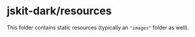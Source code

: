 # jskit-dark/resources

This folder contains static resources (typically an `"images"` folder as well).
